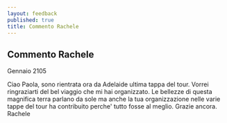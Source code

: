 ```yaml
---
layout: feedback
published: true
title: Commento Rachele
---
```


## Commento Rachele

Gennaio 2105


Ciao Paola,
sono rientrata ora da Adelaide ultima tappa del tour.
Vorrei ringraziarti del bel viaggio che mi hai organizzato. Le bellezze di questa magnifica terra parlano da sole ma anche la tua organizzazione nelle varie tappe del tour ha contribuito perche' tutto fosse al meglio.
Grazie ancora.
Rachele